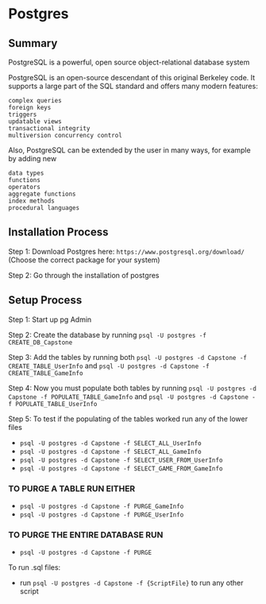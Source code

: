 # Postgres
## Summary
PostgreSQL is a powerful, open source object-relational database system

PostgreSQL is an open-source descendant of this original Berkeley code. It supports a large part of the SQL standard and offers many modern features:

    complex queries
    foreign keys
    triggers
    updatable views
    transactional integrity
    multiversion concurrency control

Also, PostgreSQL can be extended by the user in many ways, for example by adding new

    data types
    functions
    operators
    aggregate functions
    index methods
    procedural languages


## Installation Process
Step 1: Download Postgres here: `https://www.postgresql.org/download/` (Choose the correct package for your system)

Step 2: Go through the installation of postgres

## Setup Process
Step 1: Start up pg Admin

Step 2: Create the database by running `psql -U postgres -f CREATE_DB_Capstone`

Step 3: Add the tables by running both `psql -U postgres -d Capstone -f CREATE_TABLE_UserInfo` and `psql -U postgres -d Capstone -f CREATE_TABLE_GameInfo`

Step 4: Now you must populate both tables by running `psql -U postgres -d Capstone -f POPULATE_TABLE_GameInfo` and `psql -U postgres -d Capstone -f POPULATE_TABLE_UserInfo`

Step 5: To test if the populating of the tables worked run any of the lower files

- `psql -U postgres -d Capstone -f SELECT_ALL_UserInfo`
- `psql -U postgres -d Capstone -f SELECT_ALL_GameInfo`
- `psql -U postgres -d Capstone -f SELECT_USER_FROM_UserInfo`
- `psql -U postgres -d Capstone -f SELECT_GAME_FROM_GameInfo`

### TO PURGE A TABLE RUN EITHER

- `psql -U postgres -d Capstone -f PURGE_GameInfo`
- `psql -U postgres -d Capstone -f PURGE_UserInfo`

### TO PURGE THE ENTIRE DATABASE RUN

- `psql -U postgres -d Capstone -f PURGE`



To run .sql files:
- run `psql -U postgres -d Capstone -f {ScriptFile}` to run any other script
